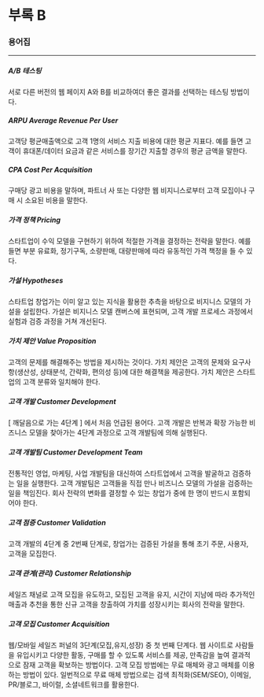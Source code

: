 # 부록 B

### 용어집

------

##### A/B 테스팅

서로 다른 버전의 웹 페이지 A와 B를 비교하여더 좋은 결과를 선택하는 테스팅 방법이다.

##### ARPU	Average Revenue Per User

고객당 평균매출액으로 고객 1명의 서비스 지출 비용에 대한 평균 지표다. 예를 들면 고객이 휴대폰/데이터 요금과 같은 서비스를 장기간 지출할 경우의 평균 금액을 말한다.

##### CPA	Cost Per Acquisition

구매당 광고 비용을 말하며, 파트너 사 또는 다양한 웹 비지니스로부터 고객 모집이나 구매 시 소요된 비용을 말한다.

##### 가격 정책	Pricing

스타트업이 수익 모델을 구현하기 위하여 적절한 가격을 결정하는 전략을 말한다. 예를 들면 부분 유료화, 정기구독, 소량판매, 대량판매에 따라 유동적인 가격 책정을 들 수 있다.

##### 가설	Hypotheses

스타트업 창업가는 이미 알고 있는 지식을 활용한 추측을 바탕으로 비지니스 모델의 가설을 설립한다. 가설은 비지니스 모델 캔버스에 표현되며, 고객 개발 프로세스 과정에서 실험과 검증 과정을 거쳐 개선된다.

##### 가치 제안	Value Proposition

고객의 문제를 해결해주는 방법을 제시하는 것이다. 가치 제안은 고객의 문제와 요구사항(생산성, 상태분석, 간략화, 편의성 등)에 대한 해결책을 제공한다. 가치 제안은 스타트업의 고객 분류와 일치해야 한다.

##### 고객 개발	Customer Development

[ 깨달음으로 가는 4단계 ] 에서 처음 언급된 용어다. 고객 개발은 반복과 확장 가능한 비즈니스 모델을 찾아가는 4단계 과정으로 고객 개발팀에 의해 실행된다.

##### 고객 개발팀	Customer Development Team

전통적인 영업, 마케팅, 사업 개발팀을 대신하여 스타트업에서 고객을 발굴하고 검증하는 일을 실행한다. 고객 개발팀은 고객들을 직접 만나 비즈니스 모델의 가설을 검증하는 일을 책임진다. 회사 전략의 변화를 결정할 수 있는 창업가 중에 한 명이 반드시 포함되어야 한다.

##### 고객 점증	Customer Validation

고객 개발의 4단계 중 2번째 단계로, 창업가는 검증된 가설을 통해 초기 주문, 사용자, 고객을 모집한다.

##### 고객 관계(관리)	Customer Relationship

세일즈 채널로 고객 모집을 유도하고, 모집된 고객을 유지, 시간이 지남에 따라 추가적인 매출과 추천을 통한 신규 고객을 창출하여 가치를 성장시키는 회사의 전략을 말한다.

##### 고객 모집	Customer Acquisition

웹/모바일 세일즈 퍼널의 3단계(모집,유지,성장) 중 첫 번째 단계다. 웹 사이트로 사람들을 유입시키고 다양한 활동, 구매를 할 수 있도록 서비스를 제공, 만족감을 높여 결과적으로 잠재 고객을 확보하는 방법이다. 고객 모집 방법에는 무료 매체와 광고 매체를 이용하는 방법이 있다. 일번적으로 무료 매체 방법으로는 검색 최적화(SEM/SEO), 이메일, PR/블로그, 바이럴, 소셜네트워크를 활용한다.



